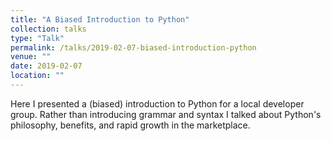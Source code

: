 ```yaml
---
title: "A Biased Introduction to Python"
collection: talks
type: "Talk"
permalink: /talks/2019-02-07-biased-introduction-python
venue: ""
date: 2019-02-07
location: ""
---
```


Here I presented a (biased) introduction to Python for a local developer group.  Rather than introducing grammar and syntax I talked about Python's philosophy, benefits, and rapid growth in the marketplace.
